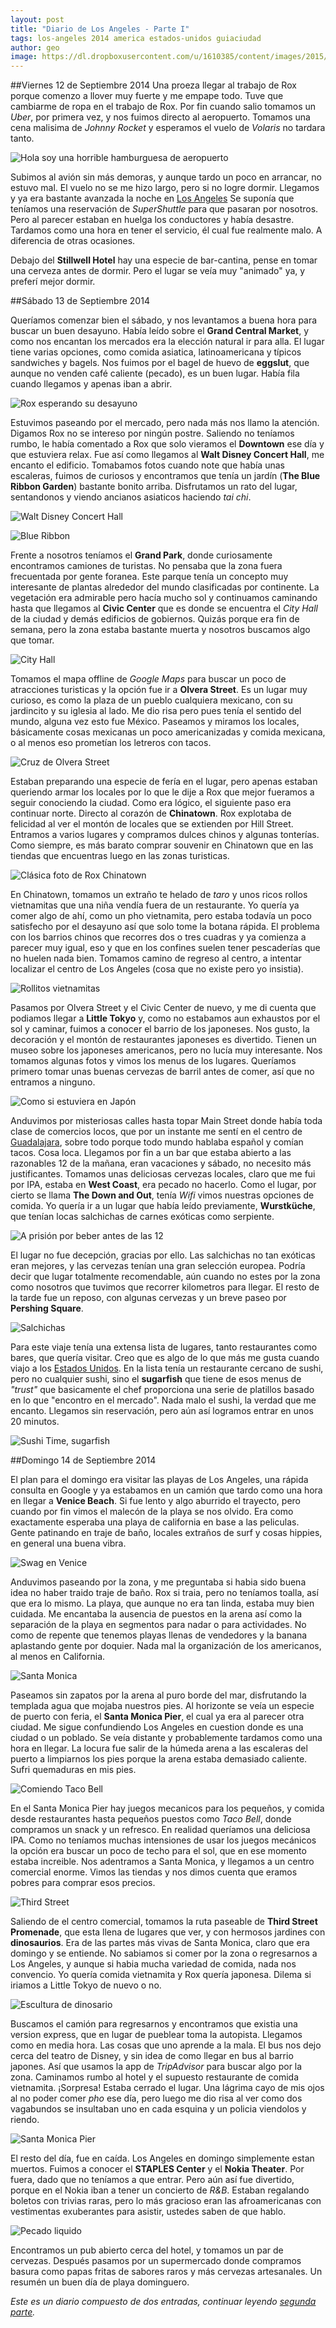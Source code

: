 ```yaml
---
layout: post
title: "Diario de Los Angeles - Parte I"
tags: los-angeles 2014 america estados-unidos guiaciudad
author: geo
image: https://dl.dropboxusercontent.com/u/1610385/content/images/2015/02/2014-09-15-11-24-38.jpg
---
```

##Viernes 12 de Septiembre 2014
Una proeza llegar al trabajo de Rox porque comenzo a llover muy fuerte y me empape todo. Tuve que cambiarme de ropa en el trabajo de Rox. Por fin cuando salio tomamos un *Uber*, por primera vez, y nos fuimos directo al aeropuerto. Tomamos una cena malisima de *Johnny Rocket* y esperamos el vuelo de *Volaris* no tardara tanto. 

![Hola soy una horrible hamburguesa de aeropuerto](https://dl.dropboxusercontent.com/u/1610385/content/images/2015/02/2014-09-12-20-12-16.jpg)

Subimos al avión sin más demoras, y aunque tardo un poco en arrancar, no estuvo mal. El vuelo no se me hizo largo, pero si no logre dormir. Llegamos y ya era bastante avanzada la noche en [Los Angeles](/tag/los-angeles) Se suponía que teníamos una reservación de *SuperShuttle* para que pasaran por nosotros. Pero al parecer estaban en huelga los conductores y había desastre. Tardamos como una hora en tener el servicio, él cual fue realmente malo. A diferencia de otras ocasiones.

Debajo del **Stillwell Hotel** hay una especie de bar-cantina, pense en tomar una cerveza antes de dormir. Pero el lugar se veía muy "animado" ya, y preferí mejor dormir.

##Sábado 13 de Septiembre 2014

Queríamos comenzar bien el sábado, y nos levantamos a buena hora para buscar un buen desayuno. Había leído sobre el **Grand Central Market**, y como nos encantan los mercados era la elección natural ir para alla. El lugar tiene varias opciones, como comida asiatica, latinoamericana y típicos sandwiches y bagels. Nos fuimos por el bagel de huevo de **eggslut**, que aunque no venden café caliente (pecado), es un buen lugar. Había fila cuando llegamos y apenas iban a abrir.

![Rox esperando su desayuno](https://dl.dropboxusercontent.com/u/1610385/content/images/2015/02/2014-09-13-08-06-13.jpg)

Estuvimos paseando por el mercado, pero nada más nos llamo la atención. Digamos Rox no se intereso por ningún postre. Saliendo no teníamos rumbo, le había comentado a Rox que solo vieramos el **Downtown** ese día y que estuviera relax. Fue así como llegamos al **Walt Disney Concert Hall**, me encanto el edificio. Tomabamos fotos cuando note que había unas escaleras, fuimos de curiosos y encontramos que tenía un jardín (**The Blue Ribbon Garden**) bastante bonito arriba. Disfrutamos un rato del lugar, sentandonos y viendo ancianos asiaticos haciendo *tai chi*.

![Walt Disney Concert Hall](https://dl.dropboxusercontent.com/u/1610385/content/images/2015/02/2014-09-13-08-42-45.jpg)

![Blue Ribbon](https://dl.dropboxusercontent.com/u/1610385/content/images/2015/02/2014-09-13-08-51-01.jpg)

Frente a nosotros teníamos el **Grand Park**, donde curiosamente encontramos camiones de turistas. No pensaba que la zona fuera frecuentada por gente foranea. Este parque tenía un concepto muy interesante de plantas alrededor del mundo clasificadas por continente. La vegetación era admirable pero hacía mucho sol y continuamos caminando hasta que llegamos al **Civic Center** que es donde se encuentra el *City Hall* de la ciudad y demás edificios de gobiernos. Quizás porque era fin de semana, pero la zona estaba bastante muerta y nosotros buscamos algo que tomar.

![City Hall](https://dl.dropboxusercontent.com/u/1610385/content/images/2015/02/2014-09-13-09-15-32.jpg)

Tomamos el mapa offline de *Google Maps* para buscar un poco de atracciones turisticas y la opción fue ir a **Olvera Street**. Es un lugar muy curioso, es como la plaza de un pueblo cualquiera mexicano, con su jardincito y su iglesia al lado. Me dio risa pero pues tenía el sentido del mundo, alguna vez esto fue México. Paseamos y miramos los locales, básicamente cosas mexicanas un poco americanizadas y comida mexicana, o al menos eso prometían los letreros con tacos.

![Cruz de Olvera Street](https://dl.dropboxusercontent.com/u/1610385/content/images/2015/02/2014-09-13-09-50-38.jpg)

Estaban preparando una especie de fería en el lugar, pero apenas estaban queriendo armar los locales por lo que le dije a Rox que mejor fueramos a seguir conociendo la ciudad. Como era lógico, el siguiente paso era continuar norte. Directo al corazón de **Chinatown**. Rox explotaba de felicidad al ver el montón de locales que se extienden por Hill Street. Entramos a varios lugares y compramos dulces chinos y algunas tonterías. Como siempre, es más barato comprar souvenir en Chinatown que en las tiendas que encuentras luego en las zonas turisticas.

![Clásica foto de Rox Chinatown](https://dl.dropboxusercontent.com/u/1610385/content/images/2015/02/2014-09-13-11-15-32.jpg)

En Chinatown, tomamos un extraño te helado de *taro* y unos ricos rollos vietnamitas que una niña vendía fuera de un restaurante. Yo quería ya comer algo de ahí, como un pho vietnamita, pero estaba todavía un poco satisfecho por el desayuno así que solo tome la botana rápida. El problema con los barrios chinos que recorres dos o tres cuadras y ya comienza a parecer muy igual, eso y que en los confines suelen tener pescaderías que no huelen nada bien. Tomamos camino de regreso al centro, a intentar localizar el centro de Los Angeles (cosa que no existe pero yo insistia).

![Rollitos vietnamitas](https://dl.dropboxusercontent.com/u/1610385/content/images/2015/02/2014-09-13-11-03-18.jpg)

Pasamos por Olvera Street y el Civic Center de nuevo, y me di cuenta que podiamos llegar a **Little Tokyo** y, como no estabamos aun exhaustos por el sol y caminar, fuimos a conocer el barrio de los japoneses. Nos gusto, la decoración y el montón de restaurantes japoneses es divertido. Tienen un museo sobre los japoneses americanos, pero no lucía muy interesante. Nos tomamos algunas fotos y vimos los menus de los lugares. Queríamos primero tomar unas buenas cervezas de barril antes de comer, así que no entramos a ninguno.

![Como si estuviera en Japón](https://dl.dropboxusercontent.com/u/1610385/content/images/2015/02/2014-09-13-11-45-49.jpg)

Anduvimos por misteriosas calles hasta topar Main Street donde había toda clase de comercios locos, que por un instante me sentí en el centro de [Guadalajara](/tag/guadalajara), sobre todo porque todo mundo hablaba español y comían tacos. Cosa loca. Llegamos por fin a un bar que estaba abierto a las razonables 12 de la mañana, eran vacaciones y sábado, no necesito más justificantes. Tomamos unas deliciosas cervezas locales, claro que me fui por IPA, estaba en **West Coast**, era pecado no hacerlo. Como el lugar, por cierto se llama **The Down and Out**, tenía *Wifi* vimos nuestras opciones de comida. Yo quería ir a un lugar que había leído previamente, **Wurstküche**, que tenían locas salchichas de carnes exóticas como serpiente.

![A prisión por beber antes de las 12](https://dl.dropboxusercontent.com/u/1610385/content/images/2015/02/2014-09-13-13-28-51.jpg)

El lugar no fue decepción, gracias por ello. Las salchichas no tan exóticas eran mejores, y las cervezas tenían una gran selección europea. Podría decir que lugar totalmente recomendable, aún cuando no estes por la zona como nosotros que tuvimos que recorrer kilometros para llegar. El resto de la tarde fue un reposo, con algunas cervezas y un breve paseo por **Pershing Square**.

![Salchichas](https://dl.dropboxusercontent.com/u/1610385/content/images/2015/02/2014-09-13-14-19-34.jpg)

Para este viaje tenía una extensa lista de lugares, tanto restaurantes como bares, que quería visitar. Creo que es algo de lo que más me gusta cuando viajo a los [Estados Unidos](/tag/eua). En la lista tenía un restaurante cercano de sushi, pero no cualquier sushi, sino el **sugarfish** que tiene de esos menus de *"trust"* que basicamente el chef proporciona una serie de platillos basado en lo que "encontro en el mercado". Nada malo el sushi, la verdad que me encanto. Llegamos sin reservación, pero aún así logramos entrar en unos 20 minutos.

![Sushi Time, sugarfish](https://dl.dropboxusercontent.com/u/1610385/content/images/2015/02/2014-09-13-20-51-39.jpg)

##Domingo 14 de Septiembre 2014

El plan para el domingo era visitar las playas de Los Angeles, una rápida consulta en Google y ya estabamos en un camión que tardo como una hora en llegar a **Venice Beach**. Si fue lento y algo aburrido el trayecto, pero cuando por fin vimos el malecón de la playa se nos olvido. Era como exactamente esperaba una playa de california en base a las peliculas. Gente patinando en traje de baño, locales extraños de surf y cosas hippies, en general una buena vibra.

![Swag en Venice](https://dl.dropboxusercontent.com/u/1610385/content/images/2015/02/2014-09-14-10-23-39.jpg)

Anduvimos paseando por la zona, y me preguntaba si habia sido buena idea no haber traido traje de baño. Rox si traia, pero no teníamos toalla, así que era lo mismo. La playa, que aunque no era tan linda, estaba muy bien cuidada. Me encantaba la ausencia de puestos en la arena así como la separación de la playa en segmentos para nadar o para actividades. No como de repente que tenemos playas llenas de vendedores y la banana aplastando gente por doquier. Nada mal la organización de los americanos, al menos en California.

![Santa Monica](https://dl.dropboxusercontent.com/u/1610385/content/images/2015/02/2014-09-14-12-23-46.jpg)

Paseamos sin zapatos por la arena al puro borde del mar, disfrutando la templada agua que mojaba nuestros pies. Al horizonte se veía un especie de puerto con feria, el **Santa Monica Pier**, el cual ya era al parecer otra ciudad. Me sigue confundiendo Los Angeles en cuestion donde es una ciudad o un poblado. Se veía distante y probablemente tardamos como una hora en llegar. La locura fue salir de la húmeda arena a las escaleras del puerto a limpiarnos los pies porque la arena estaba demasiado caliente. Sufri quemaduras en mis pies.

![Comiendo Taco Bell](https://dl.dropboxusercontent.com/u/1610385/content/images/2015/02/2014-09-14-12-51-42.jpg)

En el Santa Monica Pier hay juegos mecanicos para los pequeños, y comida desde restaurantes hasta pequeños puestos como *Taco Bell*, donde compramos un snack y un refresco. En realidad queríamos una deliciosa IPA. Como no teníamos muchas intensiones de usar los juegos mecánicos la opción era buscar un poco de techo para el sol, que en ese momento estaba increible. Nos adentramos a Santa Monica, y llegamos a un centro comercial enorme. Vimos las tiendas y nos dimos cuenta que eramos pobres para comprar esos precios.

![Third Street](https://dl.dropboxusercontent.com/u/1610385/content/images/2015/02/2014-09-14-14-36-49.jpg)

Saliendo de el centro comercial, tomamos la ruta paseable de **Third Street Promenade**, que esta llena de lugares que ver, y con hermosos jardines con **dinosaurios**. Era de las partes más vivas de Santa Monica, claro que era domingo y se entiende. No sabiamos si comer por la zona o regresarnos a Los Angeles, y aunque si habia mucha variedad de comida, nada nos convencio. Yo quería comida vietnamita y Rox quería japonesa. Dilema si iriamos a Little Tokyo de nuevo o no.

![Escultura de dinosario](https://dl.dropboxusercontent.com/u/1610385/content/images/2015/02/2014-09-14-14-40-15.jpg)

Buscamos el camión para regresarnos y encontramos que existia una version express, que en lugar de pueblear toma la autopista. Llegamos como en media hora. Las cosas que uno aprende a la mala. El bus nos dejo cerca del teatro de Disney, y sin idea de como llegar en bus al barrio japones. Así que usamos la app de *TripAdvisor* para buscar algo por la zona. Caminamos rumbo al hotel y el supuesto restaurante de comida vietnamita. ¡Sorpresa! Estaba cerrado el lugar. Una lágrima cayo de mis ojos al no poder comer *pho* ese día, pero luego me dio risa al ver como dos vagabundos se insultaban uno en cada esquina y un policia viendolos y riendo.

![Santa Monica Pier](https://dl.dropboxusercontent.com/u/1610385/content/images/2015/02/2014-09-14-12-22-08.jpg)

El resto del día, fue en caída. Los Angeles en domingo simplemente estan muertos. Fuimos a conocer el **STAPLES Center** y el **Nokia Theater**. Por fuera, dado que no teníamos a que entrar. Pero aún así fue divertido, porque en el Nokia iban a tener un concierto de *R&B*. Estaban regalando boletos con trivias raras, pero lo más gracioso eran las afroamericanas con vestimentas exuberantes para asistir, ustedes saben de que hablo.

![Pecado liquido](https://dl.dropboxusercontent.com/u/1610385/content/images/2015/02/2014-09-14-13-52-03.jpg)

Encontramos un pub abierto cerca del hotel, y tomamos un par de cervezas. Después pasamos por un supermercado donde compramos basura como papas fritas de sabores raros y más cervezas artesanales. Un resumén un buen día de playa dominguero.

*Este es un diario compuesto de dos entradas, continuar leyendo [segunda parte](/diario-de-los-angeles-parte-ii/).*